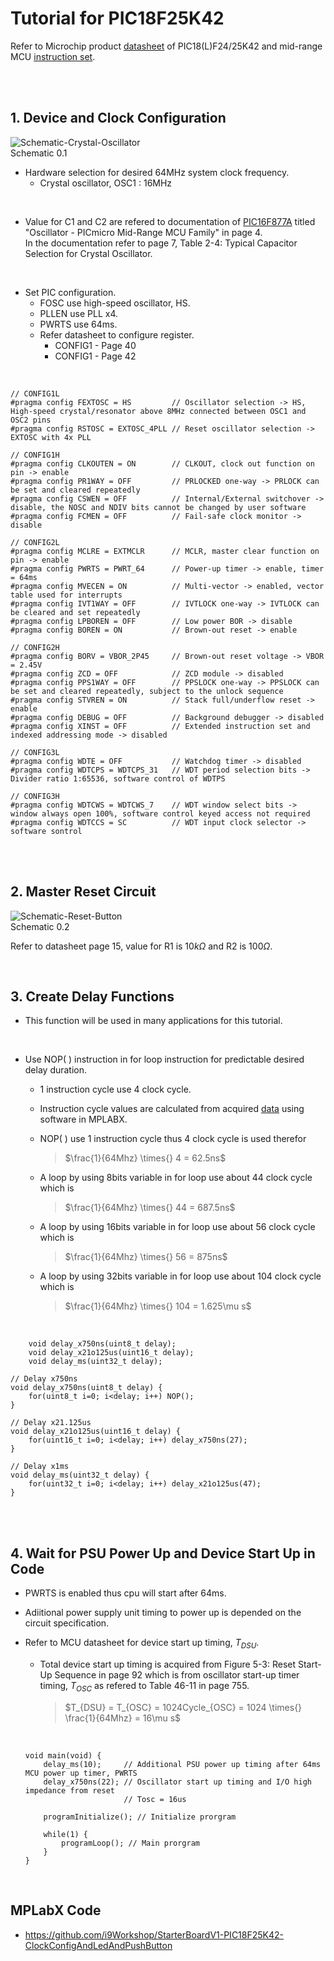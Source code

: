 # Tutorial for PIC18F25K42

Refer to Microchip product [datasheet](https://www.microchip.com/en-us/product/pic18f25k42) of PIC18(L)F24/25K42 
and mid-range MCU [instruction set](https://developerhelp.microchip.com/xwiki/bin/view/products/mcu-mpu/8bit-pic/enhanced-family/mrinst/#).<br/>
<br/>

<br/>

## 1.  Device and Clock Configuration

![Schematic-Crystal-Oscillator](https://github.com/user-attachments/assets/ab182c40-9e38-42b5-b5cf-1f6537c42b45)
<br/>
Schematic 0.1
<br/>

* Hardware selection for desired 64MHz system clock frequency.
    - Crystal oscillator, OSC1 : 16MHz
<br/>

* Value for C1 and C2 are refered to documentation of [PIC16F877A](https://www.microchip.com/en-us/product/pic16f877a) titled "Oscillator - PICmicro Mid-Range MCU Family" in page 4.<br/>
In the documentation refer to page 7, Table 2-4: Typical Capacitor Selection for Crystal Oscillator.
<br/>

* Set PIC configuration.
  - FOSC use high-speed oscillator, HS.
  - PLLEN use PLL x4.
  - PWRTS use 64ms.
  - Refer datasheet to configure register.
    - CONFIG1 - Page 40
    - CONFIG1 - Page 42
<br/>

```
// CONFIG1L
#pragma config FEXTOSC = HS         // Oscillator selection -> HS, High-speed crystal/resonator above 8MHz connected between OSC1 and OSC2 pins
#pragma config RSTOSC = EXTOSC_4PLL // Reset oscillator selection -> EXTOSC with 4x PLL

// CONFIG1H
#pragma config CLKOUTEN = ON        // CLKOUT, clock out function on pin -> enable
#pragma config PR1WAY = OFF         // PRLOCKED one-way -> PRLOCK can be set and cleared repeatedly
#pragma config CSWEN = OFF          // Internal/External switchover -> disable, the NOSC and NDIV bits cannot be changed by user software
#pragma config FCMEN = OFF          // Fail-safe clock monitor -> disable

// CONFIG2L
#pragma config MCLRE = EXTMCLR      // MCLR, master clear function on pin -> enable
#pragma config PWRTS = PWRT_64      // Power-up timer -> enable, timer = 64ms
#pragma config MVECEN = ON          // Multi-vector -> enabled, vector table used for interrupts
#pragma config IVT1WAY = OFF        // IVTLOCK one-way -> IVTLOCK can be cleared and set repeatedly
#pragma config LPBOREN = OFF        // Low power BOR -> disable
#pragma config BOREN = ON           // Brown-out reset -> enable

// CONFIG2H
#pragma config BORV = VBOR_2P45     // Brown-out reset voltage -> VBOR = 2.45V
#pragma config ZCD = OFF            // ZCD module -> disabled
#pragma config PPS1WAY = OFF        // PPSLOCK one-way -> PPSLOCK can be set and cleared repeatedly, subject to the unlock sequence
#pragma config STVREN = ON          // Stack full/underflow reset -> enable
#pragma config DEBUG = OFF          // Background debugger -> disabled
#pragma config XINST = OFF          // Extended instruction set and indexed addressing mode -> disabled

// CONFIG3L
#pragma config WDTE = OFF           // Watchdog timer -> disabled
#pragma config WDTCPS = WDTCPS_31   // WDT period selection bits -> Divider ratio 1:65536, software control of WDTPS

// CONFIG3H
#pragma config WDTCWS = WDTCWS_7    // WDT window select bits -> window always open 100%, software control keyed access not required
#pragma config WDTCCS = SC          // WDT input clock selector -> software sontrol
```
<br/>

<br/>

## 2.  Master Reset Circuit

![Schematic-Reset-Button](https://github.com/user-attachments/assets/3d5830bf-1a6e-449f-af5e-13e1481c1841)
<br/>
Schematic 0.2
<br/>

Refer to datasheet page 15, value for R1 is $10k\Omega$ and R2 is $100\Omega$.
<br/>

<br/>

## 3.  Create Delay Functions

* This function will be used in many applications for this tutorial.
<br/>

* Use NOP( ) instruction in for loop instruction for predictable desired delay duration.
    - 1 instruction cycle use 4 clock cycle.
    - Instruction cycle values are calculated from acquired [data](https://github.com/i9Workshop/Tutorials-Microchip-XC8/blob/main/Tutorials-PIC16F/for_loop_instruction_cycle_data.txt) using software in MPLABX.
      
    - NOP( ) use 1 instruction cycle thus 4 clock cycle is used therefor
      >$\frac{1}{64Mhz} \times{} 4 = 62.5ns$
      
    - A loop by using 8bits variable in for loop use about 44 clock cycle which is
      >$\frac{1}{64Mhz} \times{} 44 = 687.5ns$
      
    - A loop by using 16bits variable in for loop use about 56 clock cycle which is
      >$\frac{1}{64Mhz} \times{} 56 = 875ns$
      
    - A loop by using 32bits variable in for loop use about 104 clock cycle which is
      >$\frac{1}{64Mhz} \times{} 104 = 1.625\mu s$
<br/>

```
    void delay_x750ns(uint8_t delay);
    void delay_x21o125us(uint16_t delay);
    void delay_ms(uint32_t delay);
```

```
// Delay x750ns
void delay_x750ns(uint8_t delay) {
    for(uint8_t i=0; i<delay; i++) NOP();
}

// Delay x21.125us
void delay_x21o125us(uint16_t delay) {
    for(uint16_t i=0; i<delay; i++) delay_x750ns(27);
}

// Delay x1ms
void delay_ms(uint32_t delay) {
    for(uint32_t i=0; i<delay; i++) delay_x21o125us(47);
}
```
<br/>

<br/>

## 4.  Wait for PSU Power Up and Device Start Up in Code

* PWRTS is enabled thus cpu will start after 64ms.

* Adiitional power supply unit timing to power up is depended on the circuit specification.

* Refer to MCU datasheet for device start up timing, $T_{DSU}$.
  - Total device start up timing is acquired from Figure 5-3: Reset Start-Up Sequence in page 92 which is from oscillator start-up timer timing, $T_{OSC}$ as refered to Table 46-11 in page 755.
    
    >$T_{DSU} = T_{OSC} = 1024Cycle_{OSC} = 1024 \times{} \frac{1}{64Mhz} = 16\mu s$
    <br/>
  
  ```
  void main(void) {
      delay_ms(10);     // Additional PSU power up timing after 64ms MCU power up timer, PWRTS
      delay_x750ns(22); // Oscillator start up timing and I/O high impedance from reset
                        // Tosc = 16us
      
      programInitialize(); // Initialize prorgram
      
      while(1) {
          programLoop(); // Main prorgram
      }
  }
  ```
<br/>

## MPLabX Code

* https://github.com/i9Workshop/StarterBoardV1-PIC18F25K42-ClockConfigAndLedAndPushButton
<br/>

<br/>
